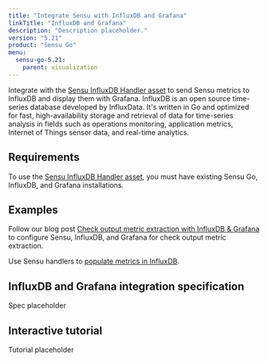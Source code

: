 ```yaml
---
title: "Integrate Sensu with InfluxDB and Grafana"
linkTitle: "InfluxDB and Grafana"
description: "Description placeholder."
version: "5.21"
product: "Sensu Go"
menu:
  sensu-go-5.21:
    parent: visualization
---
```


Integrate with the [Sensu InfluxDB Handler asset][1] to send Sensu metrics to InfluxDB and display them with Grafana.
InfluxDB is an open source time-series database developed by InfluxData.
It's written in Go and optimized for fast, high-availability storage and retrieval of data for time-series analysis in fields such as operations monitoring, application metrics, Internet of Things sensor data, and real-time analytics.

## Requirements

To use the [Sensu InfluxDB Handler asset][1], you must have existing Sensu Go, InfluxDB, and Grafana installations.

## Examples

Follow our blog post [Check output metric extraction with InfluxDB & Grafana][2] to configure Sensu, InfluxDB, and Grafana for check output metric extraction.

Use Sensu handlers to [populate metrics in InfluxDB][3].

## InfluxDB and Grafana integration specification

Spec placeholder

## Interactive tutorial

Tutorial placeholder


[1]: https://bonsai.sensu.io/assets/sensu/sensu-influxdb-handler
[2]: https://blog.sensu.io/check-output-metric-extraction-with-influxdb-grafana
[3]: https://docs.sensu.io/sensu-go/latest/guides/influx-db-metric-handler/
